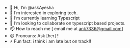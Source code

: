 - 👋 Hi, I’m @askAyesha
- 👀 I’m interested in exploring tech.
- 🌱 I’m currently learning Typescript 
- 💞️ I’m looking to collaborate on typescript based projects.
- 📫 How to reach me [ email me at ank7336@gmail.com]
- 😄 Pronouns: Ask [her] ! 
- ⚡ Fun fact: i think i am late but on track!! 

<!---
askAyesha/askAyesha is a ✨ special ✨ repository because its `README.md` (this file) appears on your GitHub profile.
You can click the Preview link to take a look at your changes.
--->
